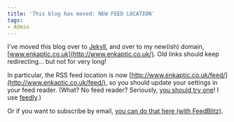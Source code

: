 ```yaml
---
title: 'This blog has moved: NEW FEED LOCATION'
tags:
- Admin
---
```

I've moved this blog over to [Jekyll](http://jekyllrb.com/), and over to my new(ish) domain, [www.enkaptic.co.uk](http://www.enkaptic.co.uk/). Old links should keep redirecting... but not for very long!

In particular, the RSS feed location is now [http://www.enkaptic.co.uk/feed/](http://www.enkaptic.co.uk/feed/), so you should update your settings in your feed reader. (What? No feed reader? Seriously, [you should try one](http://www.problogger.net/what-is-rss/)! I use [feedly](http://feedly.com/).)

Or if you want to subscribe by email, [you can do that here (with FeedBlitz)](http://www.feedblitz.com/f/f.fbz?track=http%3A%2F%2Fwww.enkaptic.co.uk%2Ffeed%2F).